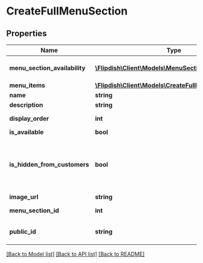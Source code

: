 # CreateFullMenuSection

## Properties
Name | Type | Description | Notes
------------ | ------------- | ------------- | -------------
**menu_section_availability** | [**\Flipdish\\Client\Models\MenuSectionAvailability**](MenuSectionAvailability.md) | Menu section availability | [optional] 
**menu_items** | [**\Flipdish\\Client\Models\CreateFullMenuSectionItem[]**](CreateFullMenuSectionItem.md) | Menu items | [optional] 
**name** | **string** | Name | [optional] 
**description** | **string** | Description | [optional] 
**display_order** | **int** | Display order | [optional] 
**is_available** | **bool** | Is available | [optional] 
**is_hidden_from_customers** | **bool** | Is hidden from customer. Perhaps when the item is out of stock. | [optional] 
**image_url** | **string** | Image url | [optional] 
**menu_section_id** | **int** | Menu Section Id | [optional] 
**public_id** | **string** | Permanent reference to the item. | [optional] 

[[Back to Model list]](../README.md#documentation-for-models) [[Back to API list]](../README.md#documentation-for-api-endpoints) [[Back to README]](../README.md)


